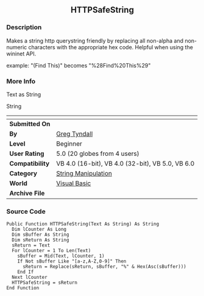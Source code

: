﻿<div align="center">

## HTTPSafeString


</div>

### Description

Makes a string http querystring friendly by replacing all non-alpha and non-numeric characters with the appropriate hex code. Helpful when using the wininet API.

example: "(Find This)" becomes "%28Find%20This%29"
 
### More Info
 
Text as String

String


<span>             |<span>
---                |---
**Submitted On**   |
**By**             |[Greg Tyndall](https://github.com/Planet-Source-Code/PSCIndex/blob/master/ByAuthor/greg-tyndall.md)
**Level**          |Beginner
**User Rating**    |5.0 (20 globes from 4 users)
**Compatibility**  |VB 4\.0 \(16\-bit\), VB 4\.0 \(32\-bit\), VB 5\.0, VB 6\.0
**Category**       |[String Manipulation](https://github.com/Planet-Source-Code/PSCIndex/blob/master/ByCategory/string-manipulation__1-5.md)
**World**          |[Visual Basic](https://github.com/Planet-Source-Code/PSCIndex/blob/master/ByWorld/visual-basic.md)
**Archive File**   |[](https://github.com/Planet-Source-Code/greg-tyndall-httpsafestring__1-6069/archive/master.zip)





### Source Code

```
Public Function HTTPSafeString(Text As String) As String
  Dim lCounter As Long
  Dim sBuffer As String
  Dim sReturn As String
  sReturn = Text
  For lCounter = 1 To Len(Text)
    sBuffer = Mid(Text, lCounter, 1)
    If Not sBuffer Like "[a-z,A-Z,0-9]" Then
      sReturn = Replace(sReturn, sBuffer, "%" & Hex(Asc(sBuffer)))
    End If
  Next lCounter
  HTTPSafeString = sReturn
End Function
```

